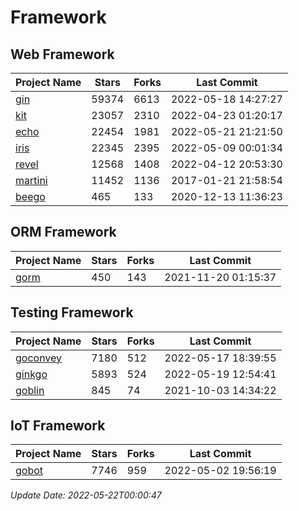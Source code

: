 # Framework

## Web Framework
| Project Name | Stars | Forks | Last Commit |
| ------------ | ----- | ----- | ----------- |
| [gin](https://github.com/gin-gonic/gin) | 59374 | 6613 | 2022-05-18 14:27:27 |
| [kit](https://github.com/go-kit/kit) | 23057 | 2310 | 2022-04-23 01:20:17 |
| [echo](https://github.com/labstack/echo) | 22454 | 1981 | 2022-05-21 21:21:50 |
| [iris](https://github.com/kataras/iris) | 22345 | 2395 | 2022-05-09 00:01:34 |
| [revel](https://github.com/revel/revel) | 12568 | 1408 | 2022-04-12 20:53:30 |
| [martini](https://github.com/go-martini/martini) | 11452 | 1136 | 2017-01-21 21:58:54 |
| [beego](https://github.com/astaxie/beego) | 465 | 133 | 2020-12-13 11:36:23 |

## ORM Framework
| Project Name | Stars | Forks | Last Commit |
| ------------ | ----- | ----- | ----------- |
| [gorm](https://github.com/jinzhu/gorm) | 450 | 143 | 2021-11-20 01:15:37 |

## Testing Framework
| Project Name | Stars | Forks | Last Commit |
| ------------ | ----- | ----- | ----------- |
| [goconvey](https://github.com/smartystreets/goconvey) | 7180 | 512 | 2022-05-17 18:39:55 |
| [ginkgo](https://github.com/onsi/ginkgo) | 5893 | 524 | 2022-05-19 12:54:41 |
| [goblin](https://github.com/franela/goblin) | 845 | 74 | 2021-10-03 14:34:22 |

## IoT Framework
| Project Name | Stars | Forks | Last Commit |
| ------------ | ----- | ----- | ----------- |
| [gobot](https://github.com/hybridgroup/gobot) | 7746 | 959 | 2022-05-02 19:56:19 |

*Update Date: 2022-05-22T00:00:47*